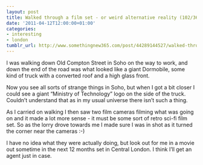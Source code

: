 ```yaml
---
layout: post
title: Walked through a film set - or weird alternative reality (102/365)
date: '2011-04-12T12:00:00+01:00'
categories:
- interesting
- london
tumblr_url: http://www.somethingnew365.com/post/44289144527/walked-through-a-film-set-or-weird-alternativ
---
```

I was walking down Old Compton Street in Soho on the way to work, and down the end of the road was what looked like a giant Dormobile, some kind of truck with a converted roof and a high glass front.

Now you see all sorts of strange things in Soho, but when I got a bit closer I could see a giant “Ministry of Technology” logo on the side of the truck. Couldn’t understand that as in my usual universe there isn’t such a thing.

As I carried on walking I then saw two film cameras filming what was going on and it made a lot more sense - it must be some sort of retro sci-fi film set. So as the lorry drove towards me I made sure I was in shot as it turned the corner near the cameras :-)

I have no idea what they were actually doing, but look out for me in a movie out sometime in the next 12 months set in Central London. I think I’ll get an agent just in case.
